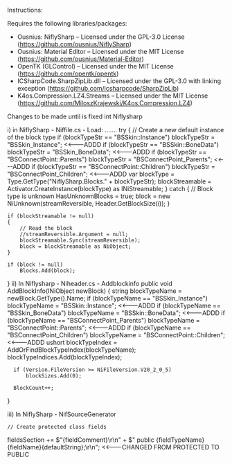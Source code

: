 Instructions: 

Requires the following libraries/packages: 
 - Ousnius: NiflySharp – Licensed under the GPL-3.0 License (https://github.com/ousnius/NiflySharp)
 - Ousnius: Material Editor – Licensed under the MIT License (https://github.com/ousnius/Material-Editor)
 - OpenTK (GLControl) – Licensed under the MIT License (https://github.com/opentk/opentk)
 - ICSharpCode.SharpZipLib.dll – Licensed under the GPL-3.0 with linking exception (https://github.com/icsharpcode/SharpZipLib)
 - K4os.Compression.LZ4.Streams – Licensed under the MIT License (https://github.com/MiloszKrajewski/K4os.Compression.LZ4)

Changes to be made until is fixed int Niflysharp

i) in NiflySharp - Niffile.cs - Load:
.......
    try
    {
        // Create a new default instance of the block type
        if (blockTypeStr == "BSSkin::Instance") blockTypeStr = "BSSkin_Instance";  <<---ADDD
        if (blockTypeStr == "BSSkin::BoneData") blockTypeStr = "BSSkin_BoneData"; <<---ADDD
        if (blockTypeStr == "BSConnectPoint::Parents") blockTypeStr = "BSConnectPoint_Parents"; <<---ADDD
        if (blockTypeStr == "BSConnectPoint::Children") blockTypeStr = "BSConnectPoint_Children"; <<---ADDD
        var blockType = Type.GetType("NiflySharp.Blocks." + blockTypeStr);
        blockStreamable = Activator.CreateInstance(blockType) as INiStreamable;
    }
    catch
    {
        // Block type is unknown
        HasUnknownBlocks = true;
        block = new NiUnknown(streamReversible, Header.GetBlockSize(i));
    }

    if (blockStreamable != null)
    {
        // Read the block
        //streamReversible.Argument = null;
        blockStreamable.Sync(streamReversible);
        block = blockStreamable as NiObject;
    }

    if (block != null)
        Blocks.Add(block);
}
ii) In Niflysharp - Niheader.cs - Addblockinfo
  public void AddBlockInfo(INiObject newBlock)
  {
      string blockTypeName = newBlock.GetType().Name;
      if (blockTypeName == "BSSkin_Instance") blockTypeName = "BSSkin::Instance";  <<---ADDD
      if (blockTypeName == "BSSkin_BoneData") blockTypeName = "BSSkin::BoneData";  <<---ADDD
      if (blockTypeName == "BSConnectPoint_Parents") blockTypeName = "BSConnectPoint::Parents";  <<---ADDD
      if (blockTypeName == "BSConnectPoint_Children") blockTypeName = "BSConnectPoint::Children";  <<---ADDD
      ushort blockTypeIndex = AddOrFindBlockTypeIndex(blockTypeName);
      blockTypeIndices.Add(blockTypeIndex);

      if (Version.FileVersion >= NiFileVersion.V20_2_0_5)
          blockSizes.Add(0);

      BlockCount++;
  }

  iii) In NiflySharp - NifSourceGenerator

    // Create protected class fields
  fieldsSection +=
      $"{fieldComment}\r\n" +
      $"        public {fieldTypeName} {fieldName}{defaultString};\r\n"; <<---CHANGED FROM PROTECTED TO PUBLIC
